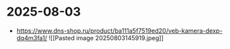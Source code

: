 # 2025-08-03

 - https://www.dns-shop.ru/product/ba111a5f7519ed20/veb-kamera-dexp-dq4m3fa1/ ![[Pasted image 20250803145919.jpeg]]

